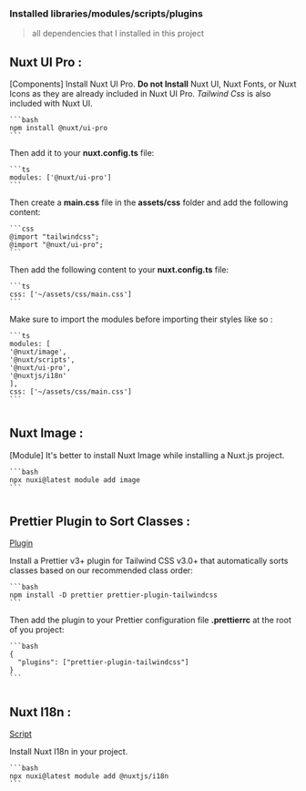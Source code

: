 ### Installed libraries/modules/scripts/plugins

> all dependencies that I installed in this project

## Nuxt UI Pro :

[Components] Install Nuxt UI Pro. **Do not Install** Nuxt UI, Nuxt Fonts, or Nuxt Icons as they are already included in Nuxt UI Pro. _Tailwind Css_ is also included with Nuxt UI.

    ```bash
    npm install @nuxt/ui-pro
    ```

Then add it to your **nuxt.config.ts** file:

    ```ts
    modules: ['@nuxt/ui-pro']
    ```

Then create a **main.css** file in the **assets/css** folder and add the following content:

    ```css
    @import "tailwindcss";
    @import "@nuxt/ui-pro";
    ```

Then add the following content to your **nuxt.config.ts** file:

    ```ts
    css: ['~/assets/css/main.css']
    ```

Make sure to import the modules before importing their styles like so :

    ```ts
    modules: [
    '@nuxt/image',
    '@nuxt/scripts',
    '@nuxt/ui-pro',
    '@nuxtjs/i18n'
    ],
    css: ['~/assets/css/main.css']
    ```

#

## Nuxt Image :

[Module] It's better to install Nuxt Image while installing a Nuxt.js project.

    ```bash
    npx nuxi@latest module add image
    ```

#

## Prettier Plugin to Sort Classes :

[Plugin](https://tailwindcss.com/blog/automatic-class-sorting-with-prettier#how-classes-are-sorted)

Install a Prettier v3+ plugin for Tailwind CSS v3.0+ that automatically sorts classes based on our recommended class order:

    ```bash
    npm install -D prettier prettier-plugin-tailwindcss
    ```

Then add the plugin to your Prettier configuration file **.prettierrc** at the root of you project:

    ```bash
    {
      "plugins": ["prettier-plugin-tailwindcss"]
    }
    ```

#

## Nuxt I18n :

[Script](https://i18n.nuxtjs.org/docs/getting-started)

Install Nuxt I18n in your project.

    ```bash
    npx nuxi@latest module add @nuxtjs/i18n
    ```

#
